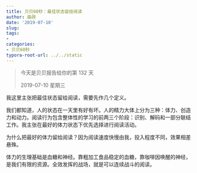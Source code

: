 ```yaml
---
title: 贝贝60秒：最佳状态留给阅读
author: 曲政
date: '2019-07-10'
slug: 
tags:
- 
categories:
- 贝贝60秒
typora-root-url: ../../static
---
```


>   今天是贝贝报告给你的第 132 天
>
>   2019-07-10 星期三

我这里主张把最佳状态留给阅读，需要先作几个定义。

我们都知道，人的状态在一天里有好有坏。人的精力大体上分为三种：体力、创造力和动力。阅读行为包含整体性的学习的前两三个阶段：识别、解码和一部分联结工作。我主张在最好的体力状态下优先选择进行阅读活动。

为什么把最好的体力留给阅读？因为阅读速度快慢由我，投入程度不同，效果相差悬殊。

体力的生理基础是血糖和神经。靠粗加工食品稳定的血糖，靠咖啡因唤醒的神经，是我们有限的资源。全效发挥的战场，就是可以连续战斗的阅读。